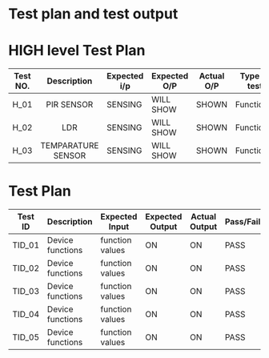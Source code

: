 # Test plan and test output

# HIGH level Test Plan

| Test NO.   |       Description     |  Expected i/p  |  Expected O/P | Actual O/P | Type of test |
|--------------------|:-------------:|-----------------|---------------|------------|------------|
| H_01  |      PIR SENSOR      |  SENSING  |  WILL SHOW | SHOWN | Functional |
| H_02  |     LDR   |  SENSING  |  WILL SHOW | SHOWN | Functional |
| H_03  |      TEMPARATURE SENSOR  |   SENSING  |  WILL SHOW | SHOWN| Functional|


# Test Plan

|  Test ID | Description  | Expected Input  | Expected Output  | Actual Output  | Pass/Fail |
|---|---|---|---|---|---|
| TID_01  | Device functions  | function values| ON  |ON| PASS  |
| TID_02  | Device functions  | function values| ON  |ON| PASS  |
| TID_03  | Device functions  | function values| ON  |ON| PASS  |
| TID_04  | Device functions  | function values| ON  |ON| PASS  |
| TID_05 | Device functions  | function values| ON  |ON| PASS  |


